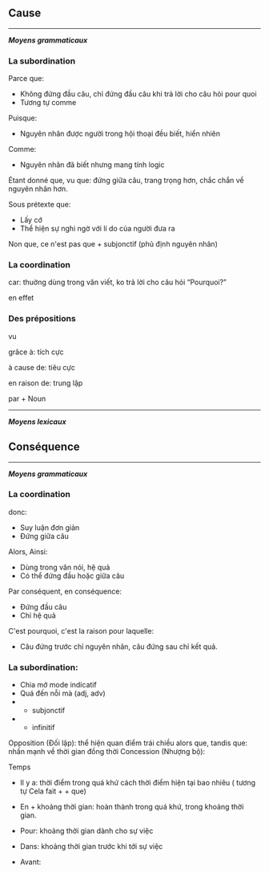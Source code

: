 ## Cause
---
***Moyens grammaticaux***
### La subordination
Parce que:
- Không đứng đầu câu, chỉ đứng đầu câu khi trả lời cho câu hỏi pour quoi
- Tương tự comme

Puisque:
* Nguyên nhân được người trong hội thoại đều biết, hiển nhiên

Comme:
* Nguyên nhân đã biết nhưng mang tính logic

Étant donné que, vu que: đứng giữa câu, trang trọng hơn, chắc chắn về nguyên nhân hơn.

Sous prétexte que:
* Lấy cớ
* Thể hiện sự nghi ngờ với lí do của người đưa ra

Non que, ce n'est pas que + subjonctif (phủ định nguyên nhân)

### La coordination
car: thuờng dùng trong văn viết, ko trả lời cho câu hỏi “Pourquoi?”

en effet

### Des prépositions
vu

grâce à: tích cực

à cause de: tiêu cực

en raison de: trung lập

par + Noun

---
***Moyens lexicaux***

## Conséquence
---
***Moyens grammaticaux***
### La coordination
donc:
* Suy luận đơn giản
* Đứng giữa câu

Alors, Ainsi:
* Dùng trong văn nói, hệ quả
* Có thể đứng đầu hoặc giữa câu

Par conséquent, en conséquence:
* Đứng đầu câu
* Chỉ hệ quả

C'est pourquoi, c'est la raison pour laquelle:
* Câu đứng trước chỉ nguyên nhân, câu đứng sau chỉ kết quả.
### La subordination:
* Chia mở mode indicatif
* Quá đến nỗi mà (adj, adv)
* + subjonctif
* + infinitif

Opposition (Đối lập): thể hiện quan điểm trái chiều
alors que, tandis que: nhấn mạnh về thời gian đồng thời
Concession (Nhượng bộ): 

Temps
* Il y a: thời điểm trong quá khứ cách thời điểm hiện tại bao nhiêu ( tương tự Cela fait + + que)
* En + khoảng thời gian: hoàn thành trong quá khứ, trong khoảng thời gian.
* Pour: khoảng thời gian dành cho sự việc
* Dans: khoảng thời gian trước khi tới sự việc

* Avant: 
